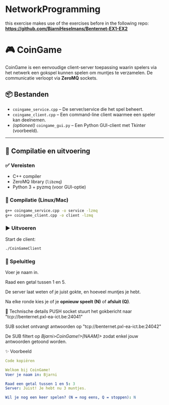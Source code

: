 # NetworkProgramming
this exercise makes use of the exercises before in the following repo: **https://github.com/BjarniHeselmans/Benternet-EX1-EX2**

# 🎮 CoinGame

CoinGame is een eenvoudige client-server toepassing waarin spelers via het netwerk een gokspel kunnen spelen om muntjes te verzamelen. De communicatie verloopt via **ZeroMQ** sockets.

## 📦 Bestanden

- `coingame_service.cpp` – De server/service die het spel beheert.
- `coingame_client.cpp` – Een command-line client waarmee een speler kan deelnemen.
- *(optioneel)* `coingame_gui.py` – Een Python GUI-client met Tkinter (voorbeeld).

---

## 🔧 Compilatie en uitvoering

### ✅ Vereisten
- C++ compiler
- ZeroMQ library (`libzmq`)
- Python 3 + pyzmq (voor GUI-optie)

### 🔨 Compilatie (Linux/Mac)
```bash
g++ coingame_service.cpp -o service -lzmq
g++ coingame_client.cpp -o client -lzmq
```

### ▶️ Uitvoeren
Start de client:

```bash
./CoinGameClient
```

### 🎲 Speluitleg

Voer je naam in.

Raad een getal tussen 1 en 5.

De server laat weten of je juist gokte, en hoeveel muntjes je hebt.

Na elke ronde kies je of je **opnieuw speelt (N)** of **afsluit (Q)**.

📡 Technische details
PUSH socket stuurt het gokbericht naar "tcp://benternet.pxl-ea-ict.be:24041"

SUB socket ontvangt antwoorden op "tcp://benternet.pxl-ea-ict.be:24042"

De SUB filtert op *Bjarni>CoinGame!>[NAAM]>* zodat enkel jouw antwoorden getoond worden.

✨ Voorbeeld
```yaml
Code kopiëren

Welkom bij CoinGame!
Voer je naam in: Bjarni

Raad een getal tussen 1 en 5: 3
Server: Juist! Je hebt nu 3 muntjes.

Wil je nog een keer spelen? (N = nog eens, Q = stoppen): N
```
